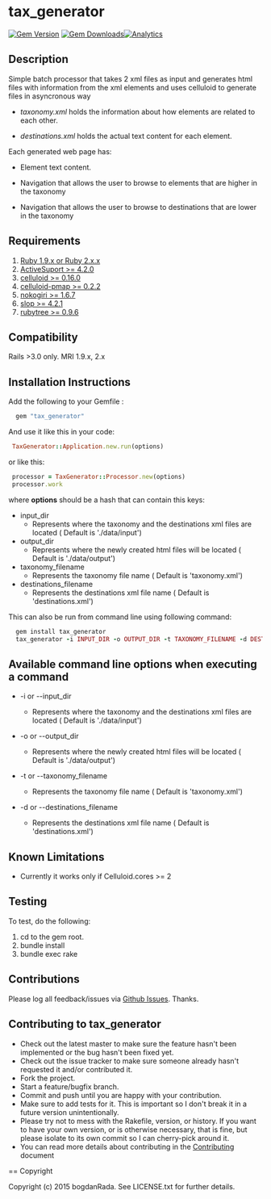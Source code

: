 tax_generator
=============

[![Gem Version](https://badge.fury.io/rb/tax_generator.svg)](http://badge.fury.io/rb/tax_generator) [![Gem Downloads](https://ruby-gem-downloads-badge.herokuapp.com/tax_generator?type=total)](https://github.com/bogdanRada/tax_generator)[![Analytics](https://ga-beacon.appspot.com/UA-72570203-1/bogdanRada/tax_generator)](https://github.com/bogdanRada/tax_generator)

Description
-----------

Simple batch processor that takes 2 xml files as input and generates html files with information from the xml elements and uses celluloid to generate files in asyncronous way

-	*taxonomy.xml* holds the information about how elements are related to each other.

-	*destinations.xml* holds the actual text content for each element.

Each generated web page has:

-	Element text content.

-	Navigation that allows the user to browse to elements that are higher in the taxonomy

-	Navigation that allows the user to browse to destinations that are lower in the taxonomy

Requirements
------------

1.	[Ruby 1.9.x or Ruby 2.x.x](http://www.ruby-lang.org)
2.	[ActiveSuport >= 4.2.0](https://rubygems.org/gems/activesupport)
3.	[celluloid >= 0.16.0](https://github.com/celluloid/celluloid)
4.	[celluloid-pmap >= 0.2.2](https://github.com/jwo/celluloid-pmap)
5.	[nokogiri >= 1.6.7](https://github.com/sparklemotion/nokogiri)
6.	[slop >= 4.2.1](https://github.com/leejarvis/slop)
7.	[rubytree >= 0.9.6](https://github.com/evolve75/RubyTree)

Compatibility
-------------

Rails >3.0 only. MRI 1.9.x, 2.x

Installation Instructions
-------------------------

Add the following to your Gemfile :

```ruby
  gem "tax_generator"
```

And use it like this in your code:

```ruby
 TaxGenerator::Application.new.run(options)
```

or like this:

```ruby
 processor = TaxGenerator::Processor.new(options)
 processor.work
```

where **options** should be a hash that can contain this keys:

-	input_dir
	-	Represents where the taxonomy and the destinations xml files are located ( Default is './data/input')
-	output_dir
	-	Represents where the newly created html files will be located ( Default is './data/output')
-	taxonomy_filename
	-	Represents the taxonomy file name ( Default is 'taxonomy.xml')
-	destinations_filename
	-	Represents the destinations xml file name ( Default is 'destinations.xml')

This can also be run from command line using following command:

```ruby
  gem install tax_generator
  tax_generator -i INPUT_DIR -o OUTPUT_DIR -t TAXONOMY_FILENAME -d DESTINATIONS_FILENAME
```

Available command line options when executing a command
-------------------------------------------------------

-	-i or --input_dir

	-	Represents where the taxonomy and the destinations xml files are located ( Default is './data/input')

-	-o or --output_dir

	-	Represents where the newly created html files will be located ( Default is './data/output')

-	-t or --taxonomy_filename

	-	Represents the taxonomy file name ( Default is 'taxonomy.xml')

-	-d or --destinations_filename

	-	Represents the destinations xml file name ( Default is 'destinations.xml')

Known Limitations
-----------------

-	Currently it works only if Celluloid.cores >= 2

Testing
-------

To test, do the following:

1.	cd to the gem root.
2.	bundle install
3.	bundle exec rake

Contributions
-------------

Please log all feedback/issues via [Github Issues](http://github.com/bogdanRada/tax_generator/issues). Thanks.

Contributing to tax_generator
-----------------------------

-	Check out the latest master to make sure the feature hasn't been implemented or the bug hasn't been fixed yet.
-	Check out the issue tracker to make sure someone already hasn't requested it and/or contributed it.
-	Fork the project.
-	Start a feature/bugfix branch.
-	Commit and push until you are happy with your contribution.
-	Make sure to add tests for it. This is important so I don't break it in a future version unintentionally.
-	Please try not to mess with the Rakefile, version, or history. If you want to have your own version, or is otherwise necessary, that is fine, but please isolate to its own commit so I can cherry-pick around it.
-	You can read more details about contributing in the [Contributing](https://github.com/bogdanRada/tax_generator/blob/master/CONTRIBUTING.md) document

== Copyright

Copyright (c) 2015 bogdanRada. See LICENSE.txt for further details.
